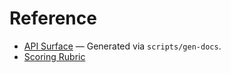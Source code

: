 <!-- SPDX-License-Identifier: MPL-2.0 -->

# Reference

- [API Surface](api.md) — Generated via `scripts/gen-docs`.
- [Scoring Rubric](../configs/model_vulnerability_analysis/scoring_rubric.yaml)

